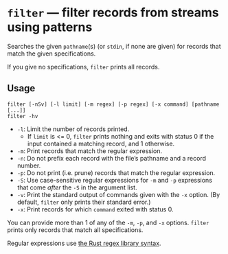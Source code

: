 # `filter` — filter records from streams using patterns

Searches the given `pathname`(s) (or `stdin`, if none are given) for records that match the given specifications.

If you give no specifications, `filter` prints all records.

## Usage

```
filter [-nSv] [-l limit] [-m regex] [-p regex] [-x command] [pathname [...]]
filter -hv
```

* `-l`: Limit the number of records printed.
  * If `limit` is <= 0, `filter` prints nothing and exits with status 0 if the input contained a matching record, and 1 otherwise.
* `-m`: Print records that match the regular expression.
* `-n`: Do not prefix each record with the file’s pathname and a record number.
* `-p`: Do not print (i.e. prune) records that match the regular expression.
* `-S`: Use case-sensitive regular expressions for `-m` and `-p` expressions that come *after* the `-S` in the argument list.
* `-v`: Print the standard output of commands given with the `-x` option. (By default, `filter` only prints their standard error.)
* `-x`: Print records for which `command` exited with status 0.

You can provide more than 1 of any of the `-m`, `-p`, and `-x` options. `filter` prints only records that match all specifications.

Regular expressions use [the Rust regex library syntax](https://docs.rs/regex/latest/regex/).

